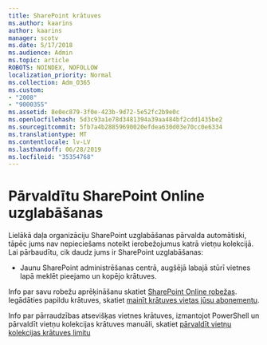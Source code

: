 ```yaml
---
title: SharePoint krātuves
ms.author: kaarins
author: kaarins
manager: scotv
ms.date: 5/17/2018
ms.audience: Admin
ms.topic: article
ROBOTS: NOINDEX, NOFOLLOW
localization_priority: Normal
ms.collection: Adm_O365
ms.custom:
- "2008"
- "9000355"
ms.assetid: 8e0ec879-3f0e-423b-9d72-5e52fc2b9e0c
ms.openlocfilehash: 5d3c93a1e78d3481394a39aa484bf2cdd1435be2
ms.sourcegitcommit: 5fb7a4b28859690020efdea630d03e70cc0e6334
ms.translationtype: MT
ms.contentlocale: lv-LV
ms.lasthandoff: 06/28/2019
ms.locfileid: "35354768"
---
```

# <a name="manage-your-sharepoint-online-storage"></a>Pārvaldītu SharePoint Online uzglabāšanas

Lielākā daļa organizāciju SharePoint uzglabāšanas pārvalda automātiski, tāpēc jums nav nepieciešams noteikt ierobežojumus katrā vietņu kolekcijā. Lai pārbaudītu, cik daudz jums ir SharePoint uzglabāšanas:
  
- Jaunu SharePoint administrēšanas centrā, augšējā labajā stūrī vietnes lapā meklēt pieejamo un kopējo krātuves.

Info par savu robežu aprēķināšanu skatiet [SharePoint Online robežas](https://go.microsoft.com/fwlink/p/?LinkID=856113). Iegādāties papildu krātuves, skatiet [mainīt krātuves vietas jūsu abonementu](https://go.microsoft.com/fwlink/?linkid=866428).
  
Info par pārraudzības atsevišķas vietnes krātuves, izmantojot PowerShell un pārvaldīt vietņu kolekcijas krātuves manuāli, skatiet [pārvaldīt vietņu kolekcijas krātuves limitu](https://go.microsoft.com/fwlink/?linkid=867833)
  